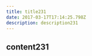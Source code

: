 ```yaml
---
title: title231
date: 2017-03-17T17:14:25.798Z
description: description231
---
```


## content231
  
